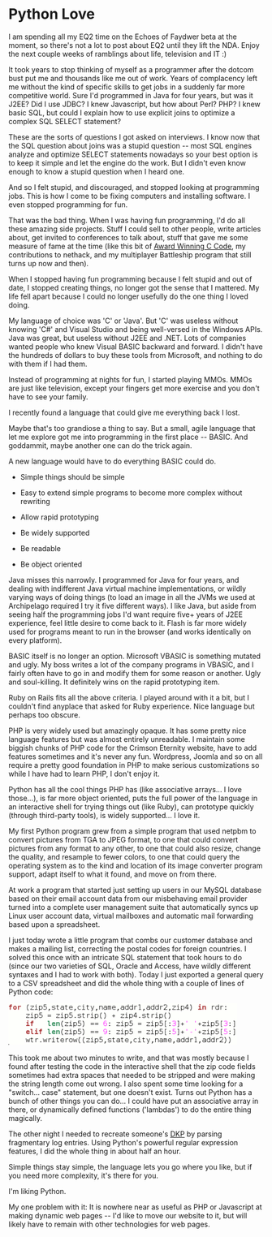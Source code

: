 # Python Love

I am spending all my EQ2 time on the Echoes of Faydwer beta at the moment, so there's not a lot to post about EQ2 until they lift the NDA. Enjoy the next couple weeks of ramblings about life, television and IT :)

It took years to stop thinking of myself as a programmer after the dotcom bust put me and thousands like me out of work. Years of complacency left me without the kind of specific skills to get jobs in a suddenly far more competitive world. Sure I'd programmed in Java for four years, but was it J2EE? Did I use JDBC? I knew Javascript, but how about Perl? PHP? I knew basic SQL, but could I explain how to use explicit joins to optimize a complex SQL SELECT statement?

These are the sorts of questions I got asked on interviews. I know now that the SQL question about joins was a stupid question -- most SQL engines analyze and optimize SELECT statements nowadays so your best option is to keep it simple and let the engine do the work. But I didn't even know enough to know a stupid question when I heard one.

And so I felt stupid, and discouraged, and stopped looking at programming jobs. This is how I come to be fixing computers and installing software. I even stopped programming for fun.

That was the bad thing. When I was having fun programming, I'd do all these amazing side projects. Stuff I could sell to other people, write articles about, get invited to conferences to talk about, stuff that gave me some measure of fame at the time (like this bit of [Award Winning C Code](../uploads/2006/10/holloway.c), my contributions to nethack, and my multiplayer Battleship program that still turns up now and then).

When I stopped having fun programming because I felt stupid and out of date, I stopped creating things, no longer got the sense that I mattered. My life fell apart because I could no longer usefully do the one thing I loved doing.

My language of choice was 'C' or 'Java'. But 'C' was useless without knowing 'C#' and Visual Studio and being well-versed in the Windows APIs. Java was great, but useless without J2EE and .NET. Lots of companies wanted people who knew Visual BASIC backward and forward. I didn't have the hundreds of dollars to buy these tools from Microsoft, and nothing to do with them if I had them.

Instead of programming at nights for fun, I started playing MMOs. MMOs are just like television, except your fingers get more exercise and you don't have to see your family.

I recently found a language that could give me everything back I lost.

Maybe that's too grandiose a thing to say. But a small, agile language that let me explore got me into programming in the first place -- BASIC. And goddammit, maybe another one can do the trick again.

A new language would have to do everything BASIC could do.

 * Simple things should be simple

 * Easy to extend simple programs to become more complex without rewriting

 * Allow rapid prototyping

 * Be widely supported

 * Be readable

 * Be object oriented



Java misses this narrowly. I programmed for Java for four years, and dealing with indifferent Java virtual machine implementations, or wildly varying ways of doing things (to load an image in all the JVMs we used at Archipelago required I try it five different ways). I like Java, but aside from seeing half the programming jobs I'd want require five+ years of J2EE experience, feel little desire to come back to it. Flash is far more widely used for programs meant to run in the browser (and works identically on every platform).

BASIC itself is no longer an option. Microsoft VBASIC is something mutated and ugly. My boss writes a lot of the company programs in VBASIC, and I fairly often have to go in and modify them for some reason or another. Ugly and soul-killing. It definitely wins on the rapid prototyping item.

Ruby on Rails fits all the above criteria. I played around with it a bit, but I couldn't find anyplace that asked for Ruby experience. Nice language but perhaps too obscure.

PHP is very widely used but amazingly opaque. It has some pretty nice language features but was almost entirely unreadable. I maintain some biggish chunks of PHP code for the Crimson Eternity website, have to add features sometimes and it's never any fun. Wordpress, Joomla and so on all require a pretty good foundation in PHP to make serious customizations so while I have had to learn PHP, I don't enjoy it.

Python has all the cool things PHP has (like associative arrays... I love those...), is far more object oriented, puts the full power of the language in an interactive shell for trying things out (like Ruby), can prototype quickly (through third-party tools), is widely supported... I love it.

My first Python program grew from a simple program that used netpbm to convert pictures from TGA to JPEG format, to one that could convert pictures from any format to any other, to one that could also resize, change the quality, and resample to fewer colors, to one that could query the operating system as to the kind and location of its image converter program support, adapt itself to what it found, and move on from there.

At work a program that started just setting up users in our MySQL database based on their email account data from our misbehaving email provider turned into a complete user management suite that automatically syncs up Linux user account data, virtual mailboxes and automatic mail forwarding based upon a spreadsheet.

I just today wrote a little program that combs our customer database and makes a mailing list, correcting the postal codes for foreign countries. I solved this once with an intricate SQL statement that took hours to do (since our two varieties of SQL, Oracle and Access, have wildly different syntaxes and I had to work with both). Today I just exported a general query to a CSV spreadsheet and did the whole thing with a couple of lines of Python code:

![a bit of python](../uploads/2006/10/fragment.gif)

This took me about two minutes to write, and that was mostly because I found after testing the code in the interactive shell that the zip code fields sometimes had extra spaces that needed to be stripped and were making the string length come out wrong. I also spent some time looking for a "switch... case" statement, but one doesn't exist. Turns out Python has a bunch of other things you can do... I could have put an associative array in there, or dynamically defined functions ('lambdas') to do the entire thing magically.

The other night I needed to recreate someone's [DKP](http://internetgames.about.com/od/glossary/g/dkp.htm "Dragon Kill Points") by parsing fragmentary log entries. Using Python's powerful regular expression features, I did the whole thing in about half an hour.

Simple things stay simple, the language lets you go where you like, but if you need more complexity, it's there for you.

I'm liking Python.

My one problem with it: It is nowhere near as useful as PHP or Javascript at making dynamic web pages -- I'd like to move our website to it, but will likely have to remain with other technologies for web pages.
